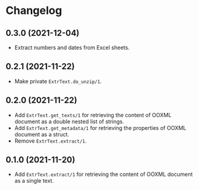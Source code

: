 # Changelog

## 0.3.0 (2021-12-04)

* Extract numbers and dates from Excel sheets.

## 0.2.1 (2021-11-22)

* Make private `ExtrText.do_unzip/1`.

## 0.2.0 (2021-11-22)

* Add `ExtrText.get_texts/1` for retrieving the content of OOXML document as a double nested list of strings.
* Add `ExtrText.get_metadata/1` for retrieving the properties of OOXML document as a struct.
* Remove `ExtrText.extract/1`.

## 0.1.0 (2021-11-20)
* Add `ExtrText.extract/1` for retrieving the content of OOXML document as a single text.
